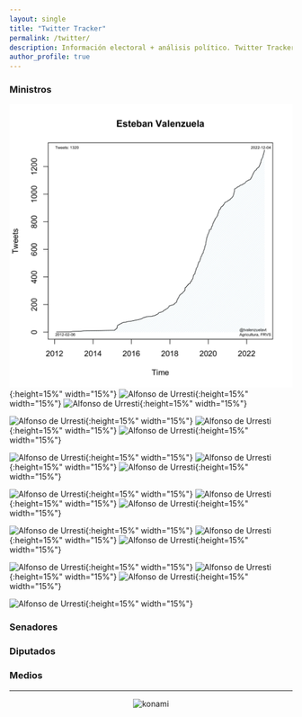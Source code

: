 ```yaml
---
layout: single
title: "Twitter Tracker"
permalink: /twitter/
description: Información electoral + análisis político. Twitter Tracker.
author_profile: true
---
```



### Ministros

![Alfonso de Urresti](images/twitter/ministers/tvalenzuelavt.png){:height=15%" width="15%"} ![Alfonso de Urresti](jubrodsky.png){:height=15%" width="15%"} ![Alfonso de Urresti](Mayafernandeza.png){:height=15%" width="15%"}

![Alfonso de Urresti](sadiaz1.png){:height=15%" width="15%"} ![Alfonso de Urresti](GiorgioJackson.png){:height=15%" width="15%"} ![Alfonso de Urresti](javieratoroc.png){:height=15%" width="15%"}

![Alfonso de Urresti](nico_grau.png){:height=15%" width="15%"} ![Alfonso de Urresti](ProfMarcoAvila.png){:height=15%" width="15%"} ![Alfonso de Urresti](mariomarcelc.png){:height=15%" width="15%"}

![Alfonso de Urresti](Carolina_Toha.png){:height=15%" width="15%"} ![Alfonso de Urresti](mriost.png){:height=15%" width="15%"} ![Alfonso de Urresti](Maisa_Rojas.png){:height=15%" width="15%"}

![Alfonso de Urresti](totiorellanag.png){:height=15%" width="15%"} ![Alfonso de Urresti](jcgarciapdea.png){:height=15%" width="15%"} ![Alfonso de Urresti](UrrejolaRREE.png){:height=15%" width="15%"}

![Alfonso de Urresti](camila_vallejo.png){:height=15%" width="15%"} ![Alfonso de Urresti](jeannette_jara.png){:height=15%" width="15%"} ![Alfonso de Urresti](JCMunozMarquez.png){:height=15%" width="15%"}

![Alfonso de Urresti](carlosmontestwt.png){:height=15%" width="15%"}

### Senadores




### Diputados




### Medios





---

<!-- NES -->
<style>
.aligncenter {
    text-align: center;
}
</style>
<p class="aligncenter">
    <img src="/images/nes.png" width="30" height="30" alt="konami" />
</p>
<script src="/js/topsecret.js"></script>

<script src="/js/cyberdelia.js"></script>

<script type="text/javascript"> var msTag = {"site":"tnw","page":"home","cyberdelia_page_type":"home","data":{"sponsorName":false,"isSponsoredCategory":false}}</script>

<script src="https://cdn0.tnwcdn.com/wp-content/themes/cyberdelia/assets/js/app.min.js?v=1585558461" type="text/javascript" async=""></script>



<!-- Popup -->
<!-- <script src="/sweetalerts2/dist/sweetalert2.all.min.js"></script>

<script type="text/javascript">

setTimeout(function(){Swal.fire({
  title: '¡Apoya a Tresquintos!',
  text: 'Ayúdanos a mantener el sitio activo e independiente',
  footer: '<a href="https://tresquintos.us15.list-manage.com/subscribe/post?u=3a6f5773bbbc78ea5a0003f67&id=8c164eff0f">Suscríbete al Newsletter Aquí</a>',
  imageUrl: '/images/pc.png',
  imageWidth: 80,
  imageHeight: 80,
  imageAlt: 'Custom image',
  timer: 45000,
  timerProgressBar: true,
  width: 500,
  showCloseButton: true,
  showDenyButton: true,
  showCancelButton: false,
  confirmButtonText: `Una Vez`,
  denyButtonText: `Mensual`,
  cancelButtonText: `No por ahora`,
  }).then((result) => {
  if (result.isConfirmed) {
    window.open("https://tresquintos.cl/donaciones/")
  } else if (result.isDenied) {
    window.open("https://tresquintos.cl/donaciones/")
  }
  })
  },15000);
</script> -->


<!-- Favicon -->
<link rel="apple-touch-icon" sizes="180x180" href="/apple-touch-icon.png">
<link rel="icon" type="image/png" sizes="32x32" href="/favicon-32x32.png">
<link rel="icon" type="image/png" sizes="16x16" href="/favicon-16x16.png">
<link rel="manifest" href="/site.webmanifest">
<link rel="mask-icon" href="/safari-pinned-tab.svg" color="#5bbad5">
<meta name="msapplication-TileColor" content="#b91d47">
<meta name="theme-color" content="#ffffff">


<!-- Finisce sempre così, con la morte.
Prima però c’è stata la vita,
nascosta sotto i bla, bla, bla, bla, bla.
È tutto sedimentato sotto il chiacchiericcio e il rumore:
il silenzio e il sentimento,
l’emozione e la paura,
gli sparuti incostanti sprazzi di bellezza
e poi lo squallore disgraziato e l’uomo miserabile.
Tutto sepolto nella coperta
dell’imbarazzo dello stare al mondo:
bla, bla, bla, bla.
Altrove c’è l’Altrove,
io non mi occupo dell’Altrove.
Dunque che questo romanzo abbia inizio.
In fondo è solo un trucco, si è solo un trucco. kb. -->
